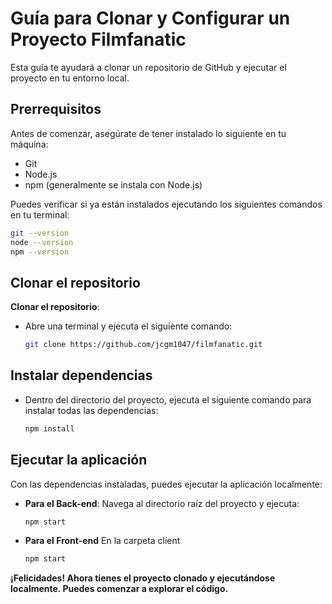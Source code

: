# Guía para Clonar y Configurar un Proyecto Filmfanatic

Esta guía te ayudará a clonar un repositorio de GitHub y ejecutar el proyecto en tu entorno local.

## Prerrequisitos

Antes de comenzar, asegúrate de tener instalado lo siguiente en tu máquina:
- Git
- Node.js
- npm (generalmente se instala con Node.js)

Puedes verificar si ya están instalados ejecutando los siguientes comandos en tu terminal:

```bash
git --version
node --version
npm --version
```

## Clonar el repositorio


 **Clonar el repositorio**: 
   - Abre una terminal y ejecuta el siguiente comando:
     ```bash
     git clone https://github.com/jcgm1047/filmfanatic.git
     ```

## Instalar dependencias

- Dentro del directorio del proyecto, ejecuta el siguiente comando para instalar todas las dependencias:
     ```bash
     npm install
     ```
	 
## Ejecutar la aplicación

Con las dependencias instaladas, puedes ejecutar la aplicación localmente:

- **Para el Back-end**:
  Navega al directorio raíz del proyecto y ejecuta:
  
  ```bash
  npm start
  ```
  
	 
- **Para el Front-end**
  En la carpeta client

   ```bash
  npm start
  ```
    
**¡Felicidades! Ahora tienes el proyecto clonado y ejecutándose localmente. Puedes comenzar a explorar el código.**

